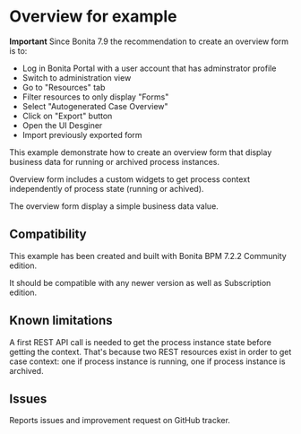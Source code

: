 # Overview for example

**Important**
Since Bonita 7.9 the recommendation to create an overview form is to:
* Log in Bonita Portal with a user account that has adminstrator profile
* Switch to administration view
* Go to "Resources" tab
* Filter resources to only display "Forms"
* Select "Autogenerated Case Overview"
* Click on "Export" button
* Open the UI Desginer
* Import previously exported form

This example demonstrate how to create an overview form that display business data for running or archived process instances.

Overview form includes a custom widgets to get process context independently of process state (running or achived).

The overview form display a simple business data value.

## Compatibility
This example has been created and built with Bonita BPM 7.2.2 Community edition.

It should be compatible with any newer version as well as Subscription edition.

## Known limitations
A first REST API call is needed to get the process instance state before getting the context. That's because two REST resources exist in order to get case context: one if process instance is running, one if process instance is archived.

## Issues
Reports issues and improvement request on GitHub tracker.
